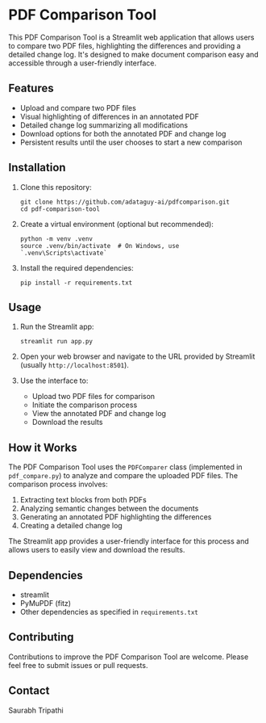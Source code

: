 # PDF Comparison Tool

This PDF Comparison Tool is a Streamlit web application that allows users to compare two PDF files, highlighting the differences and providing a detailed change log. It's designed to make document comparison easy and accessible through a user-friendly interface.

## Features

- Upload and compare two PDF files
- Visual highlighting of differences in an annotated PDF
- Detailed change log summarizing all modifications
- Download options for both the annotated PDF and change log
- Persistent results until the user chooses to start a new comparison

## Installation

1. Clone this repository:

   ```
   git clone https://github.com/adataguy-ai/pdfcomparison.git
   cd pdf-comparison-tool
   ```

2. Create a virtual environment (optional but recommended):

   ```
   python -m venv .venv
   source .venv/bin/activate  # On Windows, use `.venv\Scripts\activate`
   ```

3. Install the required dependencies:
   ```
   pip install -r requirements.txt
   ```

## Usage

1. Run the Streamlit app:

   ```
   streamlit run app.py
   ```

2. Open your web browser and navigate to the URL provided by Streamlit (usually `http://localhost:8501`).

3. Use the interface to:
   - Upload two PDF files for comparison
   - Initiate the comparison process
   - View the annotated PDF and change log
   - Download the results

## How it Works

The PDF Comparison Tool uses the `PDFComparer` class (implemented in `pdf_compare.py`) to analyze and compare the uploaded PDF files. The comparison process involves:

1. Extracting text blocks from both PDFs
2. Analyzing semantic changes between the documents
3. Generating an annotated PDF highlighting the differences
4. Creating a detailed change log

The Streamlit app provides a user-friendly interface for this process and allows users to easily view and download the results.

## Dependencies

- streamlit
- PyMuPDF (fitz)
- Other dependencies as specified in `requirements.txt`

## Contributing

Contributions to improve the PDF Comparison Tool are welcome. Please feel free to submit issues or pull requests.

## Contact

Saurabh Tripathi
